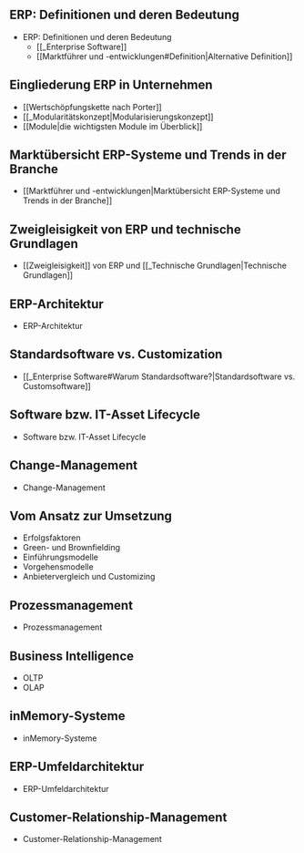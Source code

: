 ## ERP: Definitionen und deren Bedeutung

- ERP: Definitionen und deren Bedeutung
  - [[_Enterprise Software]]
  - [[Marktführer und -entwicklungen#Definition|Alternative Definition]]

## Eingliederung ERP in Unternehmen

- [[Wertschöpfungskette nach Porter]]
- [[_Modularitätskonzept|Modularisierungskonzept]]
- [[Module|die wichtigsten Module im Überblick]]

## Marktübersicht ERP-Systeme und Trends in der Branche

- [[Marktführer und -entwicklungen|Marktübersicht ERP-Systeme und Trends in der Branche]]

## Zweigleisigkeit von ERP und technische Grundlagen

- [[Zweigleisigkeit]] von ERP und [[_Technische Grundlagen|Technische Grundlagen]]

## ERP-Architektur

- ERP-Architektur

## Standardsoftware vs. Customization

- [[_Enterprise Software#Warum Standardsoftware?|Standardsoftware vs. Customsoftware]] 

## Software bzw. IT-Asset Lifecycle

- Software bzw. IT-Asset Lifecycle

## Change-Management

- Change-Management

## Vom Ansatz zur Umsetzung

- Erfolgsfaktoren
- Green- und Brownfielding
- Einführungsmodelle
- Vorgehensmodelle
- Anbietervergleich und Customizing

## Prozessmanagement

- Prozessmanagement

## Business Intelligence

- OLTP
- OLAP

## inMemory-Systeme

- inMemory-Systeme

## ERP-Umfeldarchitektur

- ERP-Umfeldarchitektur

## Customer-Relationship-Management

- Customer-Relationship-Management
